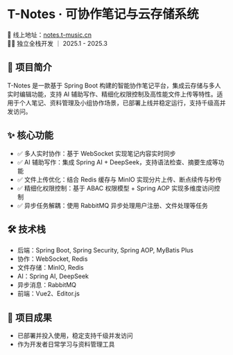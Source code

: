 # T-Notes · 可协作笔记与云存储系统

📍 线上地址：[notes.t-music.cn](http://notes.t-music.cn)  
🧑‍💻 独立全栈开发 ｜ 2025.1 - 2025.3

## 📘 项目简介

T-Notes 是一款基于 Spring Boot 构建的智能协作笔记平台，集成云存储与多人实时编辑功能，支持 AI 辅助写作、精细化权限控制及高性能文件上传等特性。适用于个人笔记、资料管理及小组协作场景，已部署上线并稳定运行，支持千级高并发访问。

## ✨ 核心功能

- ✅ 多人实时协作：基于 WebSocket 实现笔记内容实时同步
- ✅ AI 辅助写作：集成 Spring AI + DeepSeek，支持语法检查、摘要生成等功能
- ✅ 文件上传优化：结合 Redis 缓存与 MinIO 实现分片上传、断点续传与秒传
- ✅ 精细化权限控制：基于 ABAC 权限模型 + Spring AOP 实现多维度访问控制
- ✅ 异步任务解耦：使用 RabbitMQ 异步处理用户注册、文件处理等任务

## 🛠️ 技术栈

- 后端：Spring Boot, Spring Security, Spring AOP, MyBatis Plus
- 协作：WebSocket, Redis
- 文件存储：MinIO, Redis
- AI：Spring AI, DeepSeek
- 异步消息：RabbitMQ
- 前端：Vue2、Editor.js

## 🚀 项目成果

- 已部署并投入使用，稳定支持千级并发访问
- 作为开发者日常学习与资料管理工具
